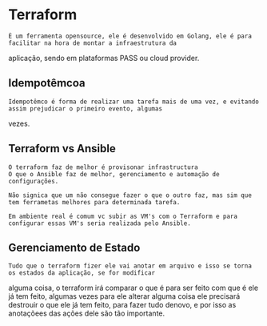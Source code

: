 # Terraform

    É um ferramenta opensource, ele é desenvolvido em Golang, ele é para facilitar na hora de montar a infraestrutura da 
aplicação, sendo em plataformas PASS ou cloud provider.

## Idempotêmcoa

    Idempotêmco é forma de realizar uma tarefa mais de uma vez, e evitando assim prejudicar o primeiro evento, algumas 
vezes.

## Terraform vs Ansible

    O terraform faz de melhor é provisonar infrastructura
    O que o Ansible faz de melhor, gerenciamento e automação de configurações.

    Não signica que um não consegue fazer o que o outro faz, mas sim que tem ferrametas melhores para determinada tarefa.

    Em ambiente real é comum vc subir as VM's com o Terraform e para configurar essas VM's seria realizada pelo Ansible.

## Gerenciamento de Estado

    Tudo que o terraform fizer ele vai anotar em arquivo e isso se torna os estados da aplicação, se for modificar 
alguma coisa, o terraform irá comparar o que é para ser feito com que é ele já tem feito, algumas vezes para ele alterar 
alguma coisa ele precisará destrouir o que ele já tem feito, para fazer tudo denovo, e por isso as anotaçõees das ações 
dele são tão importante.
